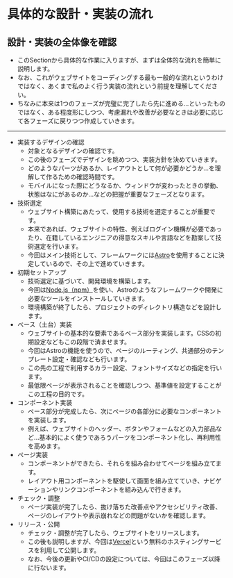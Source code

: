 具体的な設計・実装の流れ
===

## 設計・実装の全体像を確認

- このSectionから具体的な作業に入りますが、まずは全体的な流れを簡単に説明します。
- なお、これがウェブサイトをコーディングする最も一般的な流れというわけではなく、あくまで私のよく行う実装の流れという前提を理解してください。
- ちなみに本来は1つのフェーズが完璧に完了したら先に進める...といったものではなく、ある程度形にしつつ、考慮漏れや改善が必要なときは必要に応じて各フェーズに戻りつつ作成していきます。

----

- 実装するデザインの確認
    - 対象となるデザインの確認です。
    - この後のフェーズでデザインを眺めつつ、実装方針を決めていきます。
    - どのようなパーツがあるか、レイアウトとして何が必要かどうか…を理解して作るための確認時間です。
    - モバイルになった際にどうなるか、ウィンドウが変わったときの挙動、状態はなにがあるのか…などの把握が重要なフェーズとなります。
- 技術選定
    - ウェブサイト構築にあたって、使用する技術を選定することが重要です。
    - 本来であれば、ウェブサイトの特性、例えばログイン機構が必要であったり、在籍しているエンジニアの得意なスキルや言語などを勘案して技術選定を行います。
    - 今回はメイン技術として、フレームワークには[Astro](https://astro.build/)を使用することに決定しているので、その上で進めていきます。
- 初期セットアップ
    - 技術選定に基づいて、開発環境を構築します。
    - 今回は[Node.js（npm）](https://nodejs.org/ja/)を使い、Astroのようなフレームワークや開発に必要なツールをインストールしていきます。
    - 環境構築が終了したら、プロジェクトのディレクトリ構造などを設計します。
- ベース（土台）実装
  - ウェブサイトの基本的な要素であるベース部分を実装します。CSSの初期設定などもこの段階で済ませます。
  - 今回はAstroの機能を使うので、ページのルーティング、共通部分のテンプレート設定・確認なども行います。
  - この先の工程で利用するカラー設定、フォントサイズなどの指定を行います。
  - 最低限ページが表示されることを確認しつつ、基準値を設定することがこの工程の目的です。
- コンポーネント実装
  - ベース部分が完成したら、次にページの各部分に必要なコンポーネントを実装します。
  - 例えば、ウェブサイトのヘッダー、ボタンやフォームなどの入力部品など...基本的によく使うであろうパーツをコンポーネント化し、再利用性を高めます。
- ページ実装
  - コンポーネントができたら、それらを組み合わせてページを組み立てます。
  - レイアウト用コンポーネントを駆使して画面を組み立てていき、ナビゲーションやリンクコンポーネントを組み込んで行きます。
- チェック・調整
  - ページ実装が完了したら、抜け落ちた改善点やアクセシビリティ改善、ページのレイアウトや表示崩れなどの問題がないかを確認します。
- リリース・公開
  - チェック・調整が完了したら、ウェブサイトをリリースします。
  - この後も説明しますが、今回は[Vercel](https://vercel.com/)という無料のホスティングサービスを利用して公開します。
  - なお、今後の更新やCI/CDの設定については、今回はこのフェーズ以降に行ないます。

